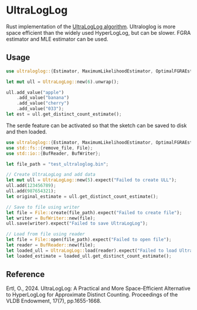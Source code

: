 # UltraLogLog

Rust implementation of the [UltraLogLog algorithm](https://arxiv.org/pdf/2308.16862). Ultraloglog is more space efficient than the widely used HyperLogLog, but can be slower. FGRA estimator and MLE estimator can be used. 

## Usage

```rust
use ultraloglog::{Estimator, MaximumLikelihoodEstimator, OptimalFGRAEstimator, UltraLogLog};

let mut ull = UltraLogLog::new(6).unwrap();

ull.add_value("apple")
    .add_value("banana")
    .add_value("cherry")
    .add_value("033");
let est = ull.get_distinct_count_estimate();
```

The serde feature can be activated so that the sketch can be saved to disk and then loaded.
```rust
use ultraloglog::{Estimator, MaximumLikelihoodEstimator, OptimalFGRAEstimator, UltraLogLog};
use std::fs::{remove_file, File};
use std::io::{BufReader, BufWriter};

let file_path = "test_ultraloglog.bin";

// Create UltraLogLog and add data
let mut ull = UltraLogLog::new(5).expect("Failed to create ULL");
ull.add(123456789);
ull.add(987654321);
let original_estimate = ull.get_distinct_count_estimate();

// Save to file using writer
let file = File::create(file_path).expect("Failed to create file");
let writer = BufWriter::new(file);
ull.save(writer).expect("Failed to save UltraLogLog");

// Load from file using reader
let file = File::open(file_path).expect("Failed to open file");
let reader = BufReader::new(file);
let loaded_ull = UltraLogLog::load(reader).expect("Failed to load UltraLogLog");
let loaded_estimate = loaded_ull.get_distinct_count_estimate();
```

## Reference
Ertl, O., 2024. UltraLogLog: A Practical and More Space-Efficient Alternative to HyperLogLog for Approximate Distinct Counting. Proceedings of the VLDB Endowment, 17(7), pp.1655-1668.